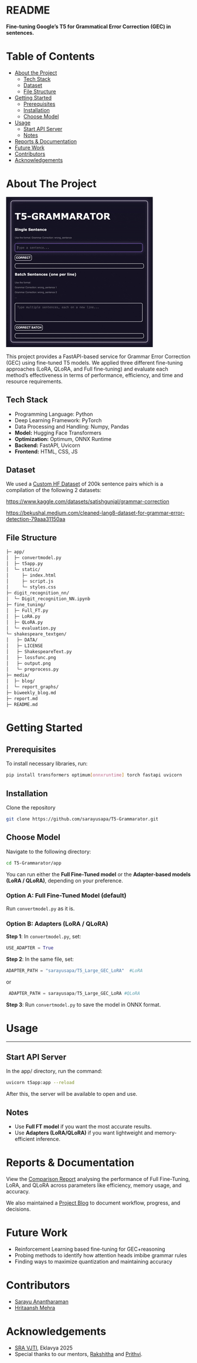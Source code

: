 # README

**Fine-tuning Google’s T5 for Grammatical Error Correction (GEC) in sentences.**

# Table of Contents

- [About the Project](https://github.com/sarayusapa/T5-Grammarator/blob/main/README.md#about-the-project)
    - [Tech Stack](https://github.com/sarayusapa/T5-Grammarator/blob/main/README.md#tech-stack)
    - [Dataset](https://github.com/sarayusapa/T5-Grammarator/blob/main/README.md#dataset)
    - [File Structure](https://github.com/sarayusapa/T5-Grammarator/blob/main/README.md#file-structure)
- [Getting Started](https://github.com/sarayusapa/T5-Grammarator/blob/main/README.md#getting-started)
    - [Prerequisites](https://github.com/sarayusapa/T5-Grammarator/blob/main/README.md#prerequisites)
    - [Installation](https://github.com/sarayusapa/T5-Grammarator/blob/main/README.md#installation)
    - [Choose Model](https://github.com/sarayusapa/T5-Grammarator/blob/main/README.md#choose-model)
- [Usage](https://github.com/sarayusapa/T5-Grammarator/blob/main/README.md#usage)
    - [Start API Server](https://github.com/sarayusapa/T5-Grammarator/blob/main/README.md#start-api-server)
    - [Notes](https://github.com/sarayusapa/T5-Grammarator/blob/main/README.md#notes)
- [Reports & Documentation](https://github.com/sarayusapa/T5-Grammarator/blob/main/README.md#reports--documentation)
- [Future Work](https://github.com/sarayusapa/T5-Grammarator/blob/main/README.md#future-work)
- [Contributors](https://github.com/sarayusapa/T5-Grammarator/blob/main/README.md#contributors)
- [Acknowledgements](https://github.com/sarayusapa/T5-Grammarator/blob/main/README.md#acknowledgements)

# About The Project

![My Movie 2.gif](media/blog/My_Movie_2.gif)

This project provides a FastAPI-based service for Grammar Error Correction (GEC) using fine-tuned T5 models. We applied three different fine-tuning approaches (LoRA, QLoRA, and Full fine-tuning) and evaluate each method’s effectiveness in terms of performance, efficiency, and time and resource requirements.

## Tech Stack

- Programming Language: Python
- Deep Learning Framework: PyTorch
- Data Processing and Handling: Numpy, Pandas
- **Model:** Hugging Face Transformers
- **Optimization:** Optimum, ONNX Runtime
- **Backend:** FastAPI, Uvicorn
- **Frontend:** HTML, CSS, JS

## Dataset

We used a [Custom HF Dataset](https://huggingface.co/datasets/sarayusapa/Grammar_Error_Correction) of 200k sentence pairs which is a compilation of the following 2 datasets:

https://www.kaggle.com/datasets/satishgunjal/grammar-correction

https://bekushal.medium.com/cleaned-lang8-dataset-for-grammar-error-detection-79aaa31150aa

## File Structure

```
├─ app/
│  ├─ convertmodel.py
│  ├─ t5app.py
│  └─ static/
│     ├─ index.html
│     ├─ script.js
│     └─ styles.css
├─ digit_recognition_nn/
│  └─ Digit_recognition_NN.ipynb
├─ fine_tuning/
│  ├─ Full_FT.py
│  ├─ LoRA.py
│  ├─ QLoRA.py
│  └─ evaluation.py
└─ shakespeare_textgen/
│   ├─ DATA/
│   ├─ LICENSE
│   ├─ ShakespeareText.py
│   ├─ lossfunc.png
│   ├─ output.png
│   └─ preprocess.py
├─ media/
│  ├─ blog/
│  └─ report_graphs/
├─ biweekly_blog.md
├─ report.md
├─ README.md
```

# Getting Started

## Prerequisites

To install necessary libraries, run:

```bash
pip install transformers optimum[onnxruntime] torch fastapi uvicorn 
```

## Installation

Clone the repository

```bash
git clone https://github.com/sarayusapa/T5-Grammarator.git
```

## Choose Model

Navigate to the following directory:

```bash
cd T5-Grammarator/app
```

You can run either the **Full Fine-Tuned model** or the **Adapter-based models (LoRA / QLoRA)**, depending on your preference.

### Option A: Full Fine-Tuned Model (default)

Run `convertmodel.py` as it is.

### Option B: Adapters (LoRA / QLoRA)

**Step 1**: In `convertmodel.py`, set:

```python
USE_ADAPTER = True
```

**Step 2**: In the same file, set:

```python
ADAPTER_PATH = "sarayusapa/T5_Large_GEC_LoRA"  #LoRA
```

 or

```python
 ADAPTER_PATH = sarayusapa/T5_Large_GEC_LoRA #QLoRA
```

**Step 3**: Run `convertmodel.py` to save the model in ONNX format.

# Usage

---

## Start API Server

In the app/ directory, run the command:

```bash
uvicorn t5app:app --reload
```

After this, the server will be available to open and use.

## Notes

- Use **Full FT model** if you want the most accurate results.
- Use **Adapters (LoRA/QLoRA)** if you want lightweight and memory-efficient inference.

# Reports & Documentation

View the [Comparison Report](https://github.com/sarayusapa/T5-Grammarator/tree/main/report.md) analysing the performance of Full Fine-Tuning, LoRA, and QLoRA across parameters like efficiency, memory usage, and accuracy.

We also maintained a [Project Blog](https://github.com/sarayusapa/T5-Grammarator/tree/main/biweekly_blog.md) to document workflow, progress, and decisions.

# Future Work

- Reinforcement Learning based fine-tuning for GEC+reasoning
- Probing methods to identify how attention heads imbibe grammar rules
- Finding ways to maximize quantization and maintaining accuracy

# Contributors

- [Sarayu Anantharaman](https://github.com/sarayusapa)
- [Hritaansh Mehra](https://github.com/Hritshhh)

# Acknowledgements

- [SRA VJTI](http://sra.vjti.info/),  Eklavya 2025
- Special thanks to our mentors, [Rakshitha](https://github.com/RakshithaKowlikar) and [Prithvi](https://github.com/rkt-1597).